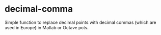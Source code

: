 # decimal-comma
Simple function to replace decimal points with decimal commas (which are used in Europe) in Matlab or Octave pots.
